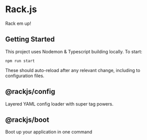 # Rack.js

Rack em up!

## Getting Started

This project uses Nodemon & Typescript building locally. To start:

`npm run start`

These should auto-reload after any relevant change, including to configuration files.

## @rackjs/config

Layered YAML config loader with super tag powers.

## @rackjs/boot

Boot up your application in one command
